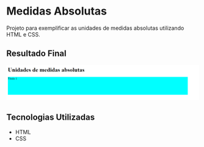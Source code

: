 # Medidas Absolutas
Projeto para exemplificar as unidades de medidas absolutas utilizando HTML e CSS.

## Resultado Final

[<img src="./resultado.png" alt="medidas absolutas usando HTML e CSS">](https://priscila199.github.io/medidas-absolutas/)

## Tecnologias Utilizadas
- HTML
- CSS